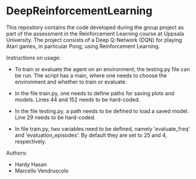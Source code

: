 # DeepReinforcementLearning
This repository contains the code developed during the group project as part of the assessment in the Reinforcement Learning course at Uppsala University. The project consists of a Deep Q-Network (DQN) for playing Atari games, in particular Pong, using Reinforcement Learning.

Instructions on usage:

- To train or evaluate the agent on an environment, the testing.py file can be run. The script has a main, where one needs to choose the environment and whether to train or evaluate.

- In the file train.py, one needs to define paths for saving plots and models. Lines 44 and 152 needs to be hard-coded.

- In the file testing.py, a path needs to be defined to load a saved model. Line 29 needs to be hard-coded.

- In file train.py, two variables need to be defined, namely 'evaluate_freq' and 'evaluation_episodes'. By default they are set to 25 and 4, respectively.

Authors:
- Hardy Hasan
- Marcello Vendruscolo